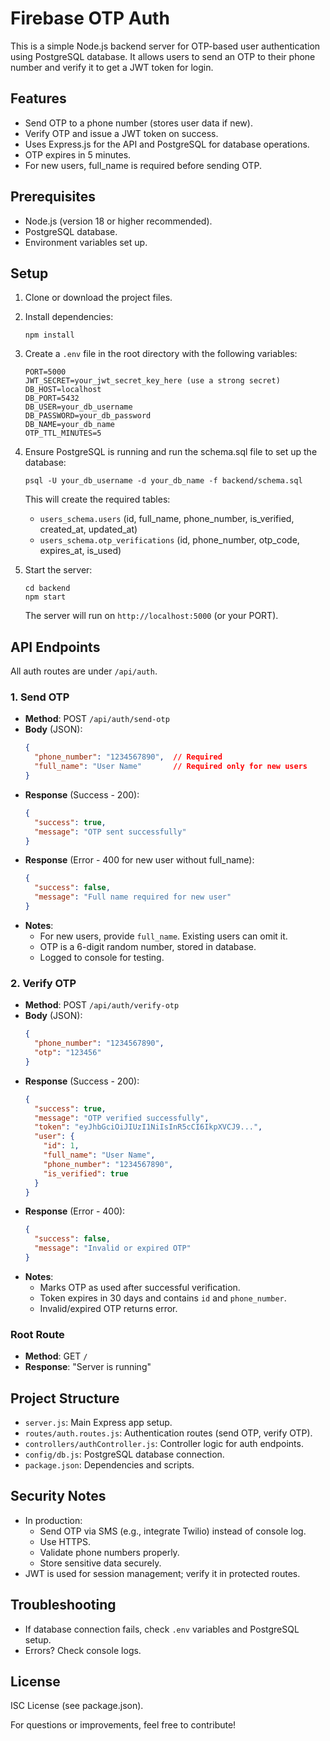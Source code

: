 # Firebase OTP Auth

This is a simple Node.js backend server for OTP-based user authentication using PostgreSQL database. It allows users to send an OTP to their phone number and verify it to get a JWT token for login.

## Features
- Send OTP to a phone number (stores user data if new).
- Verify OTP and issue a JWT token on success.
- Uses Express.js for the API and PostgreSQL for database operations.
- OTP expires in 5 minutes.
- For new users, full_name is required before sending OTP.

## Prerequisites
- Node.js (version 18 or higher recommended).
- PostgreSQL database.
- Environment variables set up.

## Setup
1. Clone or download the project files.

2. Install dependencies:
   ```
   npm install
   ```

3. Create a `.env` file in the root directory with the following variables:
   ```
   PORT=5000
   JWT_SECRET=your_jwt_secret_key_here (use a strong secret)
   DB_HOST=localhost
   DB_PORT=5432
   DB_USER=your_db_username
   DB_PASSWORD=your_db_password
   DB_NAME=your_db_name
   OTP_TTL_MINUTES=5
   ```

4. Ensure PostgreSQL is running and run the schema.sql file to set up the database:
   ```
   psql -U your_db_username -d your_db_name -f backend/schema.sql
   ```

   This will create the required tables:
   - `users_schema.users` (id, full_name, phone_number, is_verified, created_at, updated_at)
   - `users_schema.otp_verifications` (id, phone_number, otp_code, expires_at, is_used)

5. Start the server:
   ```
   cd backend
   npm start
   ```

   The server will run on `http://localhost:5000` (or your PORT).

## API Endpoints
All auth routes are under `/api/auth`.

### 1. Send OTP
- **Method**: POST `/api/auth/send-otp`
- **Body** (JSON):
  ```json
  {
    "phone_number": "1234567890",  // Required
    "full_name": "User Name"       // Required only for new users
  }
  ```
- **Response** (Success - 200):
  ```json
  {
    "success": true,
    "message": "OTP sent successfully"
  }
  ```
- **Response** (Error - 400 for new user without full_name):
  ```json
  {
    "success": false,
    "message": "Full name required for new user"
  }
  ```
- **Notes**:
  - For new users, provide `full_name`. Existing users can omit it.
  - OTP is a 6-digit random number, stored in database.
  - Logged to console for testing.

### 2. Verify OTP
- **Method**: POST `/api/auth/verify-otp`
- **Body** (JSON):
  ```json
  {
    "phone_number": "1234567890",
    "otp": "123456"
  }
  ```
- **Response** (Success - 200):
  ```json
  {
    "success": true,
    "message": "OTP verified successfully",
    "token": "eyJhbGciOiJIUzI1NiIsInR5cCI6IkpXVCJ9...",
    "user": {
      "id": 1,
      "full_name": "User Name",
      "phone_number": "1234567890",
      "is_verified": true
    }
  }
  ```
- **Response** (Error - 400):
  ```json
  {
    "success": false,
    "message": "Invalid or expired OTP"
  }
  ```
- **Notes**:
  - Marks OTP as used after successful verification.
  - Token expires in 30 days and contains `id` and `phone_number`.
  - Invalid/expired OTP returns error.

### Root Route
- **Method**: GET `/`
- **Response**: "Server is running"

## Project Structure
- `server.js`: Main Express app setup.
- `routes/auth.routes.js`: Authentication routes (send OTP, verify OTP).
- `controllers/authController.js`: Controller logic for auth endpoints.
- `config/db.js`: PostgreSQL database connection.
- `package.json`: Dependencies and scripts.

## Security Notes
- In production:
  - Send OTP via SMS (e.g., integrate Twilio) instead of console log.
  - Use HTTPS.
  - Validate phone numbers properly.
  - Store sensitive data securely.
- JWT is used for session management; verify it in protected routes.

## Troubleshooting
- If database connection fails, check `.env` variables and PostgreSQL setup.
- Errors? Check console logs.

## License
ISC License (see package.json).

For questions or improvements, feel free to contribute!
